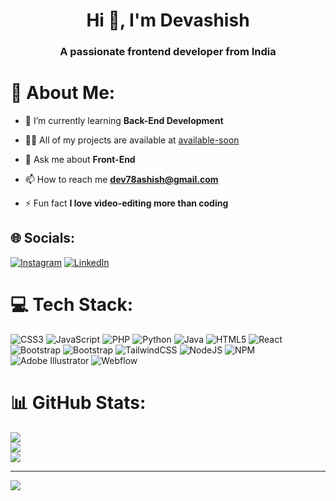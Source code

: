 <h1 align="center">Hi 👋, I'm Devashish</h1>
<h3 align="center">A passionate frontend developer from India</h3>


# 💫 About Me:

- 🌱 I’m currently learning **Back-End Development**

- 👨‍💻 All of my projects are available at [available-soon](available-soon)

- 💬 Ask me about **Front-End**

- 📫 How to reach me **dev78ashish@gmail.com**

- ⚡ Fun fact **I love video-editing more than coding**


## 🌐 Socials:
[![Instagram](https://img.shields.io/badge/Instagram-%23E4405F.svg?logo=Instagram&logoColor=white)](https://instagram.com/justlike.dev) [![LinkedIn](https://img.shields.io/badge/LinkedIn-%230077B5.svg?logo=linkedin&logoColor=white)](https://linkedin.com/in/dev78ashish) 

# 💻 Tech Stack:
![CSS3](https://img.shields.io/badge/css3-%231572B6.svg?style=for-the-badge&logo=css3&logoColor=white) ![JavaScript](https://img.shields.io/badge/javascript-%23323330.svg?style=for-the-badge&logo=javascript&logoColor=%23F7DF1E) ![PHP](https://img.shields.io/badge/php-%23777BB4.svg?style=for-the-badge&logo=php&logoColor=white) ![Python](https://img.shields.io/badge/python-3670A0?style=for-the-badge&logo=python&logoColor=ffdd54) ![Java](https://img.shields.io/badge/java-%23ED8B00.svg?style=for-the-badge&logo=java&logoColor=white) ![HTML5](https://img.shields.io/badge/html5-%23E34F26.svg?style=for-the-badge&logo=html5&logoColor=white) ![React](https://img.shields.io/badge/react-%2320232a.svg?style=for-the-badge&logo=react&logoColor=%2361DAFB) ![Bootstrap](https://img.shields.io/badge/bootstrap-%23563D7C.svg?style=for-the-badge&logo=bootstrap&logoColor=white) ![Bootstrap](https://img.shields.io/badge/bootstrap-%23563D7C.svg?style=for-the-badge&logo=bootstrap&logoColor=white) ![TailwindCSS](https://img.shields.io/badge/tailwindcss-%2338B2AC.svg?style=for-the-badge&logo=tailwind-css&logoColor=white) ![NodeJS](https://img.shields.io/badge/node.js-6DA55F?style=for-the-badge&logo=node.js&logoColor=white) ![NPM](https://img.shields.io/badge/NPM-%23000000.svg?style=for-the-badge&logo=npm&logoColor=white) ![Adobe Illustrator](https://img.shields.io/badge/adobeillustrator-%23FF9A00.svg?style=for-the-badge&logo=adobeillustrator&logoColor=white) ![Webflow](https://img.shields.io/badge/Webflow-4353FF?style=for-the-badge&logo=webflow&logoColor=white)
# 📊 GitHub Stats:
![](https://github-readme-stats.vercel.app/api?username=dev78ashish&theme=dark&hide_border=false&include_all_commits=true&count_private=true)<br/>
![](https://github-readme-streak-stats.herokuapp.com/?user=dev78ashish&theme=dark&hide_border=false)<br/>
![](https://github-readme-stats.vercel.app/api/top-langs/?username=dev78ashish&theme=dark&hide_border=false&include_all_commits=true&count_private=true&layout=compact)

---
[![](https://visitcount.itsvg.in/api?id=dev78ashish&icon=2&color=11)](https://visitcount.itsvg.in)

<!-- Proudly created with GPRM ( https://gprm.itsvg.in ) -->
